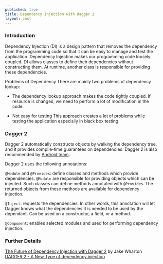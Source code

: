 ```yaml
---
published: true
title: Dependency Injection with Dagger 2
layout: post
---
```


### Introduction

Dependency Injection (DI) is a design pattern that removes the dependency from the programming code so that it can be easy to manage and test the application. Dependency Injection makes our programming code loosely coupled. DI allows classes to define their dependencies without constructing them. At runtime, another class is responsible for providing these dependencies.

Problems of Dependency
There are mainly two problems of dependency lookup: 

 - The dependency lookup approach makes the code tightly coupled. If resource is changed, we need to perform a lot of modification in the code.

 - Not easy for testing This approach creates a lot of problems while testing the application especially in black box testing.

### Dagger 2 

Dagger 2 automatically constructs objects by walking the dependency tree, and it provides compile-time guarantees on dependencies.
Dagger 2 is also recommended by [Android team].

Dagger 2 uses the following annotations:

`@Module` and `@Provides`: define classes and methods which provide dependencies. `@Module` are responsible for providing objects which can be injected. Such classes can define methods annotated with `@Provides`. The returned objects from these methods are available for dependency injection.

`@Inject`: requests the dependencies. In other words, this annotation will let Dagger knows what the dependencies it is needed to be used by the dependant. 
Can be used on a constructor, a field, or a method.

`@Component`: enables selected modules and used for performing dependency injection.


### Further Details

[The Future of Dependency Injection with Dagger 2] by Jake Wharton
[DAGGER 2 - A New Type of dependency injection]

[The Future of Dependency Injection with Dagger 2]: https://www.youtube.com/watch?v=plK0zyRLIP8
[Android team]: https://developer.android.com/jetpack/docs/guide#fetch-data
[DAGGER 2 - A New Type of dependency injection]: https://www.youtube.com/watch?v=oK_XtfXPkqw
